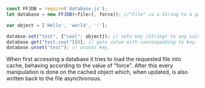 ```javascript
const FFJDB = require('database.js');
let database = new FFJDB(<file>[, force]); //"File" is a String to a path. "Force", default: false, indicates if subdirectories should be created when necessary and if relative paths should be resolved to the node-working directory.

var object = ['Hello', 'world', '!'];

databse.set("test", {"cool": object}); // sets key (String) to any value. You can access "sub-objects" by adding a ".".
database.get("test.cool")[0]; // gets value with cooresponding to key.
database.unset("test"); // unsets key.
```

When first accessing a database it tries to load the requested file into cache, behaving according to the value of "force".
After this every manipulation is done on the cached object which, when updated, is also written back to the file asynchronous.
